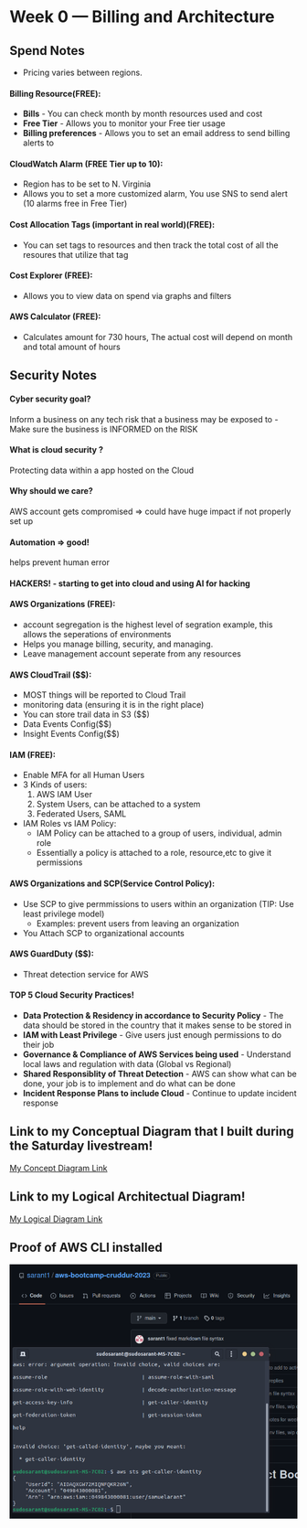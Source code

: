 # Week 0 — Billing and Architecture

## **Spend Notes**  

- Pricing varies between regions.
    
#### Billing Resource(FREE):
-  **Bills** - You can check month by month resources used and cost
- **Free Tier** - Allows you to monitor your Free tier usage
- **Billing preferences** - Allows you to set an email address to send billing alerts to

#### CloudWatch Alarm (FREE Tier up to 10):
- Region has to be set to N. Virginia
- Allows you to set a more customized alarm, You use SNS to send alert (10 alarms free in Free Tier)
#### Cost Allocation Tags (important in real world)(FREE):
- You can set tags to resources and then track the total cost of all the resoures that utilize that tag
#### Cost Explorer (FREE):
- Allows you to  view data on spend via graphs and filters
####  AWS Calculator (FREE):
- Calculates amount for 730 hours, The actual cost will depend on month and total amount of hours



## **Security Notes** 

#### Cyber security goal? 
Inform a business on any tech risk that a business may be exposed to - Make sure the business is INFORMED on the RISK
#### What is cloud security ? 
Protecting data within a app hosted on the Cloud
#### Why should we care? 
AWS account gets compromised => could have huge impact if not properly set up
#### Automation => good! 
helps prevent human error
#### HACKERS! - starting to get into cloud and using AI for hacking

#### AWS Organizations (FREE):
- account segregation is the highest level of segration example, this allows the seperations of environments
- Helps you manage billing, security, and managing.
- Leave management account seperate from any resources

#### AWS CloudTrail ($$):
- MOST things will be reported to Cloud Trail
- monitoring data (ensuring it is in the right place)
- You can store trail data in S3 ($$)
- Data Events Config($$)
- Insight Events Config($$)
#### IAM (FREE):
- Enable MFA for all Human Users
- 3 Kinds of users:
    1. AWS IAM User
    2. System Users, can be attached to a system
    3. Federated Users, SAML
- IAM Roles vs IAM Policy:
    - IAM Policy can be attached to a group of users, individual, admin role
    - Essentially a policy is attached to a role, resource,etc to give it permissions

#### AWS Organizations and SCP(Service Control Policy):
- Use SCP to give permmissions to users within an organization (TIP: Use least privilege model)
    - Examples: prevent users from leaving an organization
- You Attach SCP to organizational accounts
#### AWS GuardDuty ($$):
- Threat detection service for AWS

#### TOP 5 Cloud Security Practices!
- **Data Protection & Residency in accordance to Security Policy** - The data should be stored in the country that it makes sense to be stored in
- **IAM with Least Privilege** - Give users just enough permissions to do their job
- **Governance & Compliance of AWS Services being used** - Understand local laws and regulation with data (Global vs Regional)
- **Shared Responsiblity of Threat Detection** - AWS can show what can be done, your job is to implement and do what can be done
- **Incident Response Plans to include Cloud** - Continue to update incident response




## Link to my Conceptual Diagram that I built during the Saturday livestream!

[My Concept Diagram Link](https://lucid.app/lucidchart/d98638dd-26a3-41d9-9da7-b9f6ce5c3ae7/edit?viewport_loc=-345%2C-108%2C2212%2C977%2C0_0&invitationId=inv_11a472ce-bc07-4b23-9b84-33caff3806d7)

## Link to my Logical Architectual Diagram!

[My Logical Diagram Link](https://lucid.app/lucidchart/cb278a33-5ff1-4613-af80-d545c8670e8a/edit?viewport_loc=-678%2C-1354%2C3318%2C1466%2C0_0&invitationId=inv_d5d3fa2f-31cc-435c-84b3-2b6bb0bf4616)


## Proof of AWS CLI installed

![Installing_AWS_CLI](assets/proof-of-aws-cli.png)
